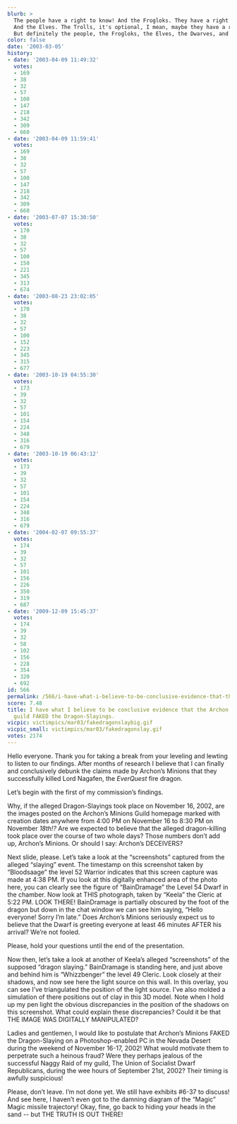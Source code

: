 ```yaml
---
blurb: >
  The people have a right to know! And the Frogloks. They have a right to know, too!
  And the Elves. The Trolls, it's optional, I mean, maybe they have a right to know.
  But definitely the people, the Frogloks, the Elves, the Dwarves, and maybe the Iksar.
color: false
date: '2003-03-05'
history:
- date: '2003-04-09 11:49:32'
  votes:
  - 169
  - 38
  - 32
  - 57
  - 100
  - 147
  - 218
  - 342
  - 309
  - 660
- date: '2003-04-09 11:59:41'
  votes:
  - 169
  - 38
  - 32
  - 57
  - 100
  - 147
  - 218
  - 342
  - 309
  - 660
- date: '2003-07-07 15:30:50'
  votes:
  - 170
  - 38
  - 32
  - 57
  - 100
  - 150
  - 221
  - 345
  - 313
  - 674
- date: '2003-08-23 23:02:05'
  votes:
  - 170
  - 38
  - 32
  - 57
  - 100
  - 152
  - 223
  - 345
  - 315
  - 677
- date: '2003-10-19 04:55:30'
  votes:
  - 173
  - 39
  - 32
  - 57
  - 101
  - 154
  - 224
  - 348
  - 316
  - 679
- date: '2003-10-19 06:43:12'
  votes:
  - 173
  - 39
  - 32
  - 57
  - 101
  - 154
  - 224
  - 348
  - 316
  - 679
- date: '2004-02-07 09:55:37'
  votes:
  - 174
  - 39
  - 32
  - 57
  - 101
  - 156
  - 226
  - 350
  - 319
  - 687
- date: '2009-12-09 15:45:37'
  votes:
  - 174
  - 39
  - 32
  - 58
  - 102
  - 156
  - 228
  - 354
  - 320
  - 692
id: 566
permalink: /566/i-have-what-i-believe-to-be-conclusive-evidence-that-the-archons-minions-everquest-guild-faked-the-dragonslayings/
score: 7.48
title: I have what I believe to be conclusive evidence that the Archon’s Minions *EverQuest*
  guild FAKED the Dragon-Slayings.
vicpic: victimpics/mar03/fakedragonslaybig.gif
vicpic_small: victimpics/mar03/fakedragonslay.gif
votes: 2174
---
```


Hello everyone. Thank you for taking a break from your leveling and
lewting to listen to our findings. After months of research I believe
that I can finally and conclusively debunk the claims made by Archon’s
Minions that they successfully killed Lord Nagafen, the *EverQuest* fire
dragon.

Let’s begin with the first of my commission’s findings.

Why, if the alleged Dragon-Slayings took place on November 16, 2002, are
the images posted on the Archon’s Minions Guild homepage marked with
creation dates anywhere from 4:00 PM on November 16 to 8:30 PM on
November *18th!?* Are we expected to believe that the alleged
dragon-killing took place over the course of two whole days? Those
numbers don’t add up, Archon’s Minions. Or should I say: Archon’s
DECEIVERS?

Next slide, please. Let’s take a look at the “screenshots” captured from
the alleged “slaying” event. The timestamp on this screenshot taken by
“Bloodsaage” the level 52 Warrior indicates that this screen capture was
made at 4:38 PM. If you look at this digitally enhanced area of the
photo here, you can clearly see the figure of “BainDramage” the Level 54
Dwarf in the chamber. Now look at THIS photograph, taken by “Keela” the
Cleric at 5:22 PM. LOOK THERE! BainDramage is partially obscured by the
foot of the dragon but down in the chat window we can see him saying,
“Hello everyone! Sorry I’m late.” Does Archon’s Minions seriously expect
us to believe that the Dwarf is greeting everyone at least 46 minutes
AFTER his arrival? We’re not fooled.

Please, hold your questions until the end of the presentation.

Now then, let’s take a look at another of Keela’s alleged “screenshots”
of the supposed “dragon slaying.” BainDramage is standing here, and just
above and behind him is “Whizzbenger” the level 49 Cleric. Look closely
at their shadows, and now see here the light source on this wall. In
this overlay, you can see I’ve triangulated the position of the light
source. I’ve also molded a simulation of there positions out of clay in
this 3D model. Note when I hold up my pen light the obvious
discrepancies in the position of the shadows on this screenshot. What
could explain these discrepancies? Could it be that THE IMAGE WAS
DIGITALLY MANIPULATED?

Ladies and gentlemen, I would like to postulate that Archon’s Minions
FAKED the Dragon-Slaying on a Photoshop-enabled PC in the Nevada Desert
during the weekend of November 16-17, 2002! What would motivate them to
perpetrate such a heinous fraud? Were they perhaps jealous of the
successful Naggy Raid of my guild, The Union of Socialist Dwarf
Republicans, during the wee hours of September 21st, 2002? Their timing
is awfully suspicious!

Please, don’t leave. I’m not done yet. We still have exhibits \#6-37 to
discuss! And see here, I haven’t even got to the damning diagram of the
“Magic” Magic missile trajectory! Okay, fine, go back to hiding your
heads in the sand -- but THE TRUTH IS OUT THERE!